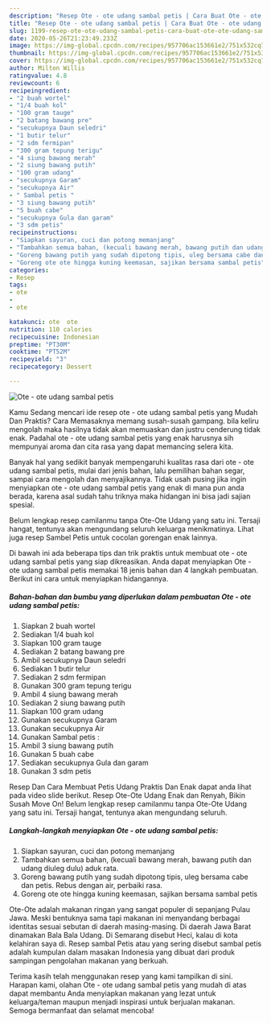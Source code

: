 ```yaml
---
description: "Resep Ote - ote udang sambal petis | Cara Buat Ote - ote udang sambal petis Yang Lezat"
title: "Resep Ote - ote udang sambal petis | Cara Buat Ote - ote udang sambal petis Yang Lezat"
slug: 1199-resep-ote-ote-udang-sambal-petis-cara-buat-ote-ote-udang-sambal-petis-yang-lezat
date: 2020-05-26T21:23:49.233Z
image: https://img-global.cpcdn.com/recipes/957706ac153661e2/751x532cq70/ote-ote-udang-sambal-petis-foto-resep-utama.jpg
thumbnail: https://img-global.cpcdn.com/recipes/957706ac153661e2/751x532cq70/ote-ote-udang-sambal-petis-foto-resep-utama.jpg
cover: https://img-global.cpcdn.com/recipes/957706ac153661e2/751x532cq70/ote-ote-udang-sambal-petis-foto-resep-utama.jpg
author: Milton Willis
ratingvalue: 4.8
reviewcount: 6
recipeingredient:
- "2 buah wortel"
- "1/4 buah kol"
- "100 gram tauge"
- "2 batang bawang pre"
- "secukupnya Daun seledri"
- "1 butir telur"
- "2 sdm fermipan"
- "300 gram tepung terigu"
- "4 siung bawang merah"
- "2 siung bawang putih"
- "100 gram udang"
- "secukupnya Garam"
- "secukupnya Air"
- " Sambal petis "
- "3 siung bawang putih"
- "5 buah cabe"
- "secukupnya Gula dan garam"
- "3 sdm petis"
recipeinstructions:
- "Siapkan sayuran, cuci dan potong memanjang"
- "Tambahkan semua bahan, (kecuali bawang merah, bawang putih dan udang diuleg dulu) aduk rata."
- "Goreng bawang putih yang sudah dipotong tipis, uleg bersama cabe dan petis. Rebus dengan air, perbaiki rasa."
- "Goreng ote ote hingga kuning keemasan, sajikan bersama sambal petis"
categories:
- Resep
tags:
- ote
- 
- ote

katakunci: ote  ote 
nutrition: 110 calories
recipecuisine: Indonesian
preptime: "PT30M"
cooktime: "PT52M"
recipeyield: "3"
recipecategory: Dessert

---
```



![Ote - ote udang sambal petis](https://img-global.cpcdn.com/recipes/957706ac153661e2/751x532cq70/ote-ote-udang-sambal-petis-foto-resep-utama.jpg)

Kamu Sedang mencari ide resep ote - ote udang sambal petis yang Mudah Dan Praktis? Cara Memasaknya memang susah-susah gampang. bila keliru mengolah maka hasilnya tidak akan memuaskan dan justru cenderung tidak enak. Padahal ote - ote udang sambal petis yang enak harusnya sih mempunyai aroma dan cita rasa yang dapat memancing selera kita.

Banyak hal yang sedikit banyak mempengaruhi kualitas rasa dari ote - ote udang sambal petis, mulai dari jenis bahan, lalu pemilihan bahan segar, sampai cara mengolah dan menyajikannya. Tidak usah pusing jika ingin menyiapkan ote - ote udang sambal petis yang enak di mana pun anda berada, karena asal sudah tahu triknya maka hidangan ini bisa jadi sajian spesial.

Belum lengkap resep camilanmu tanpa Ote-Ote Udang yang satu ini. Tersaji hangat, tentunya akan mengundang seluruh keluarga menikmatinya. Lihat juga resep Sambel Petis untuk cocolan gorengan enak lainnya.


Di bawah ini ada beberapa tips dan trik praktis untuk membuat ote - ote udang sambal petis yang siap dikreasikan. Anda dapat menyiapkan Ote - ote udang sambal petis memakai 18 jenis bahan dan 4 langkah pembuatan. Berikut ini cara untuk menyiapkan hidangannya.

<!--inarticleads1-->

##### Bahan-bahan dan bumbu yang diperlukan dalam pembuatan Ote - ote udang sambal petis:

1. Siapkan 2 buah wortel
1. Sediakan 1/4 buah kol
1. Siapkan 100 gram tauge
1. Sediakan 2 batang bawang pre
1. Ambil secukupnya Daun seledri
1. Sediakan 1 butir telur
1. Sediakan 2 sdm fermipan
1. Gunakan 300 gram tepung terigu
1. Ambil 4 siung bawang merah
1. Sediakan 2 siung bawang putih
1. Siapkan 100 gram udang
1. Gunakan secukupnya Garam
1. Gunakan secukupnya Air
1. Gunakan  Sambal petis :
1. Ambil 3 siung bawang putih
1. Gunakan 5 buah cabe
1. Sediakan secukupnya Gula dan garam
1. Gunakan 3 sdm petis


Resep Dan Cara Membuat Petis Udang Praktis Dan Enak dapat anda lihat pada video slide berikut. Resep Ote-Ote Udang Enak dan Renyah, Bikin Susah Move On! Belum lengkap resep camilanmu tanpa Ote-Ote Udang yang satu ini. Tersaji hangat, tentunya akan mengundang seluruh. 

<!--inarticleads2-->

##### Langkah-langkah menyiapkan Ote - ote udang sambal petis:

1. Siapkan sayuran, cuci dan potong memanjang
1. Tambahkan semua bahan, (kecuali bawang merah, bawang putih dan udang diuleg dulu) aduk rata.
1. Goreng bawang putih yang sudah dipotong tipis, uleg bersama cabe dan petis. Rebus dengan air, perbaiki rasa.
1. Goreng ote ote hingga kuning keemasan, sajikan bersama sambal petis


Ote-Ote adalah makanan ringan yang sangat populer di sepanjang Pulau Jawa. Meski bentuknya sama tapi makanan ini menyandang berbagai identitas sesuai sebutan di daerah masing-masing. Di daerah Jawa Barat dinamakan Bala Bala Udang. Di Semarang disebut Heci, kalau di kota kelahiran saya di. Resep sambal Petis atau yang sering disebut sambal petis adalah kumpulan dalam masakan Indonesia yang dibuat dari produk sampingan pengolahan makanan yang berkuah. 

Terima kasih telah menggunakan resep yang kami tampilkan di sini. Harapan kami, olahan Ote - ote udang sambal petis yang mudah di atas dapat membantu Anda menyiapkan makanan yang lezat untuk keluarga/teman maupun menjadi inspirasi untuk berjualan makanan. Semoga bermanfaat dan selamat mencoba!
